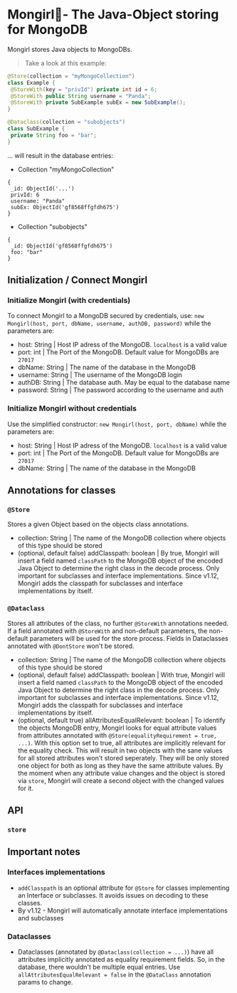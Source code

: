 # Mongirl💾- The Java-Object storing for MongoDB
Mongirl stores Java objects to MongoDBs.
> Take a look at this example:
```java
@Store(collection = "myMongoCollection")
class Example {
 @StoreWith(key = "privId") private int id = 6;
 @StoreWith public String username = "Panda";
 @StoreWith private SubExample subEx = new SubExample();
}

@Dataclass(collection = "subobjects")
class SubExample {
 private String foo = "bar";
}
```
... will result in the database entries:
+ Collection "myMongoCollection"
```
{
 _id: ObjectId('...')
 privId: 6
 username: "Panda"
 subEx: ObjectId('gf8568ffgfdh675')
}
```
+ Collection "subobjects"
```
{
 _id: ObjectId('gf8568ffgfdh675')
 foo: "bar"
}
```

## Initialization / Connect Mongirl
### Initialize Mongirl (with credentials)
To connect Mongirl to a MongoDB secured by credentials, use:
```new Mongirl(host, port, dbName, username, authDB, password)```
while the parameters are:
+ host: String     | Host IP adress of the MongoDB. ``localhost`` is a valid value
+ port: int        | The Port of the MongoDB. Default value for MongoDBs are ``27017``
+ dbName: String   | The name of the database in the MongoDB
+ username: String | The username of the MongoDB login
+ authDB: String   | The database auth. May be equal to the database name
+ password: String | The password according to the username and auth

### Initialize Mongirl without credentials
Use the simplified constructor:
```new Mongirl(host, port, dbName)```
while the parameters are:
+ host: String     | Host IP adress of the MongoDB. ``localhost`` is a valid value
+ port: int        | The Port of the MongoDB. Default value for MongoDBs are ``27017``
+ dbName: String   | The name of the database in the MongoDB

## Annotations for classes
### `@Store`
Stores a given Object based on the objects class annotations.
 + collection: String | The name of the MongoDB collection where objects of this type should be stored
 + (optional, default false) addClasspath: boolean | By true, Mongirl will insert a field named `classPath` to the MongoDB object of the encoded Java Object to determine the right class in the decode process. Only important for subclasses and interface implementations. Since v1.12, Mongirl adds the classpath for subclasses and interface implementations by itself.

### `@Dataclass`
Stores all attributes of the class, no further `@StoreWith` annotations needed. If a field annotated with `@StoreWith` and non-default parameters, the non-default parameters will be used for the store process. Fields in Dataclasses annotated with `@DontStore` won't be stored.
 + collection: String | The name of the MongoDB collection where objects of this type should be stored
 + (optional, default false) addClasspath: boolean | With true, Mongirl will insert a field named `classPath` to the MongoDB object of the encoded Java Object to determine the right class in the decode process. Only important for subclasses and interface implementations. Since v1.12, Mongirl adds the classpath for subclasses and interface implementations by itself.
 + (optional, default true) allAttributesEqualRelevant: boolean | To identify the objects MongoDB entry, Mongirl looks for equal attribute values from attributes annotated with `@Store(equalityRequirement = true, ...)`. With this option set to true, all attributes are implicitly relevant for the equality check. This will result in two objects with the sane values for all stored attributes won't stored seperately. They will be only stored one object for both as long as they have the same attribute values. By the moment when any attribute value changes and the object is stored via `store`, Mongirl will create a second object with the changed values for it.

## API
### ```store```


## Important notes
### Interfaces implementations
 + ```addClasspath``` is an optional attribute for ```@Store``` for classes implementing an Interface or subclasses. It avoids issues on decoding to these classes.
 + By v1.12 - Mongirl will automatically annotate interface implementations and subclasses
 
### Dataclasses
 + Dataclasses (annotated by ```@Dataclass(collection = ...)```) have all attributes implicitly annotated as equality requirement fields.
 So, in the database, there wouldn't be multiple equal entries. Use ```allAttributesEqualRelevant = false``` in the ```@DataClass``` annotation params to change.
